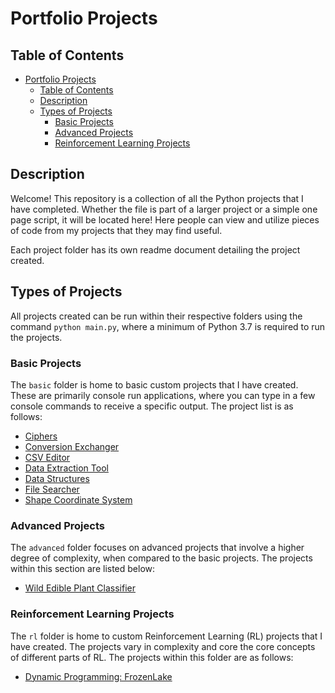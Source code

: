 # Portfolio Projects

## Table of Contents

- [Portfolio Projects](#portfolio-projects)
  - [Table of Contents](#table-of-contents)
  - [Description](#description)
  - [Types of Projects](#types-of-projects)
    - [Basic Projects](#basic-projects)
    - [Advanced Projects](#advanced-projects)
    - [Reinforcement Learning Projects](#reinforcement-learning-projects)

## Description

Welcome! This repository is a collection of all the Python projects that I have completed. Whether the file is part of a larger project or a simple one page script, it will be located here! Here people can view and utilize pieces of code from my projects that they may find useful.

Each project folder has its own readme document detailing the project created.

## Types of Projects

All projects created can be run within their respective folders using the command `python main.py`, where a minimum of Python 3.7 is required to run the projects.

### Basic Projects

The `basic` folder is home to basic custom projects that I have created. These are primarily console run applications, where you can type in a few console commands to receive a specific output. The project list is as follows:

- [Ciphers](https://github.com/Achronus/Portfolio/tree/master/basic/ciphers)
- [Conversion Exchanger](https://github.com/Achronus/Portfolio/tree/master/basic/conversion_exchanger)
- [CSV Editor](https://github.com/Achronus/Portfolio/tree/master/basic/csv_editor)
- [Data Extraction Tool](https://github.com/Achronus/Portfolio/tree/master/basic/data_extraction_tool)
- [Data Structures](https://github.com/Achronus/Portfolio/tree/master/basic/data_structures)
- [File Searcher](https://github.com/Achronus/Portfolio/tree/master/basic/file_searcher)
- [Shape Coordinate System](https://github.com/Achronus/Portfolio/tree/master/basic/shape_coordinate_system)

### Advanced Projects

The `advanced` folder focuses on advanced projects that involve a higher degree of complexity, when compared to the basic projects. The projects within this section are listed below:

- [Wild Edible Plant Classifier](https://github.com/Achronus/wep-classifier)

### Reinforcement Learning Projects

The `rl` folder is home to custom Reinforcement Learning (RL) projects that I have created. The projects vary in complexity and core the core concepts of different parts of RL. The projects within this folder are as follows:

- [Dynamic Programming: FrozenLake](https://github.com/Achronus/Portfolio/tree/master/rl/dynamic_programming)
